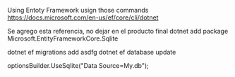 Using Entoty Framework 
usign those commands https://docs.microsoft.com/en-us/ef/core/cli/dotnet



Se agrego esta referencia, no dejar en el producto final
dotnet add package Microsoft.EntityFrameworkCore.Sqlite



dotnet ef migrations add asdfg
dotnet ef database update

optionsBuilder.UseSqlite("Data Source=My.db");